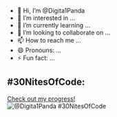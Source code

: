 - 👋 Hi, I’m @Digita1Panda
- 👀 I’m interested in ...
- 🌱 I’m currently learning ...
- 💞️ I’m looking to collaborate on ...
- 📫 How to reach me ...
- 😄 Pronouns: ...
- ⚡ Fun fact: ...

## #30NitesOfCode:

  [Check out my progress!](https://www.codedex.io/@Digita1Panda/30-nites-of-code)  
  ![@Digita1Panda #30NitesOfCode](https://www.codedex.io/api/petStatus?user=Digita1Panda)

  
 


<!---
Digita1Panda/Digita1Panda is a ✨ special ✨ repository because its `README.md` (this file) appears on your GitHub profile.
You can click the Preview link to take a look at your changes.
--->
